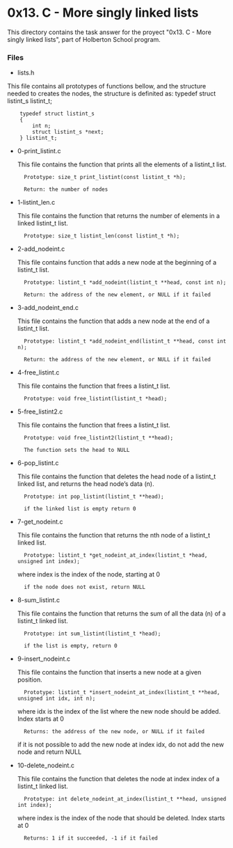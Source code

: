 # 0x13. C - More singly linked lists

This directory contains the task answer for the proyect "0x13. C - More singly linked lists", part of Holberton School program.

### Files

- lists.h

This file contains all prototypes of functions bellow, and the structure needed to creates the nodes, the structure is definited as: typedef struct listint_s listint_t;

		typedef struct listint_s
		{
   			int n;
    		struct listint_s *next;
		} listint_t;


- 0-print_listint.c

	This file contains the function that prints all the elements of a listint_t list.

		Prototype: size_t print_listint(const listint_t *h);

		Return: the number of nodes


- 1-listint_len.c

	This file contains the function that returns the number of elements in a linked listint_t list.

		Prototype: size_t listint_len(const listint_t *h);


- 2-add_nodeint.c

	This file contains function that adds a new node at the beginning of a listint_t list.

		Prototype: listint_t *add_nodeint(listint_t **head, const int n);

		Return: the address of the new element, or NULL if it failed


- 3-add_nodeint_end.c

	This file contains the function that adds a new node at the end of a listint_t list.

		Prototype: listint_t *add_nodeint_end(listint_t **head, const int n);

		Return: the address of the new element, or NULL if it failed


- 4-free_listint.c

	This file contains the function that frees a listint_t list.

		Prototype: void free_listint(listint_t *head);


- 5-free_listint2.c

	This file contains the function that frees a listint_t list.

		Prototype: void free_listint2(listint_t **head);

		The function sets the head to NULL

- 6-pop_listint.c

	This file contains the function that deletes the head node of a listint_t linked list, and returns the head node’s data (n).

		Prototype: int pop_listint(listint_t **head);

		if the linked list is empty return 0

- 7-get_nodeint.c

	This file contains the function that returns the nth node of a listint_t linked list.

		Prototype: listint_t *get_nodeint_at_index(listint_t *head, unsigned int index);

	where index is the index of the node, starting at 0

		if the node does not exist, return NULL

- 8-sum_listint.c

	This file contains the function that returns the sum of all the data (n) of a listint_t linked list.

		Prototype: int sum_listint(listint_t *head);

		if the list is empty, return 0

- 9-insert_nodeint.c

	This file contains the function that inserts a new node at a given position.

		Prototype: listint_t *insert_nodeint_at_index(listint_t **head, unsigned int idx, int n);

	where idx is the index of the list where the new node should be added. Index starts at 0

		Returns: the address of the new node, or NULL if it failed

	if it is not possible to add the new node at index idx, do not add the new node and return NULL

- 10-delete_nodeint.c

	This file contains the function that deletes the node at index index of a listint_t linked list.

		Prototype: int delete_nodeint_at_index(listint_t **head, unsigned int index);

	where index is the index of the node that should be deleted. Index starts at 0

		Returns: 1 if it succeeded, -1 if it failed
